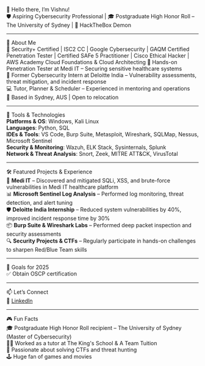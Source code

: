 👋 Hello there, I’m Vishnu!  
🛡️ Aspiring Cybersecurity Professional | 🎓 Postgraduate High Honor Roll – The University of Sydney | 🐍 HackTheBox Demon

---

🧠 About Me  
🔐 Security+ Certified | ISC2 CC | Google Cybersecurity | GAQM Certified Penetration Tester | Certified SAFe 5 Practitioner | Cisco Ethical Hacker | AWS Academy Cloud Foundations & Cloud 
Architecting
💼 Hands-on Penetration Tester at Medi IT – Securing sensitive healthcare systems  
🧠 Former Cybersecurity Intern at Deloitte India – Vulnerability assessments, threat mitigation, and incident response  
💻 Tutor, Planner & Scheduler – Experienced in mentoring and operations  
📍 Based in Sydney, AUS | Open to relocation  

---

🔧 Tools & Technologies  
**Platforms & OS**: Windows, Kali Linux  
**Languages**: Python, SQL  
**IDEs & Tools**: VS Code, Burp Suite, Metasploit, Wireshark, SQLMap, Nessus, Microsoft Sentinel  
**Security & Monitoring**: Wazuh, ELK Stack, Sysinternals, Splunk  
**Network & Threat Analysis**: Snort, Zeek, MITRE ATT&CK, VirusTotal  

---

🛠️ Featured Projects & Experience  
🧪 **Medi IT** – Discovered and mitigated SQLi, XSS, and brute-force vulnerabilities in Medi IT healthcare platform  
📊 **Microsoft Sentinel Log Analysis** – Performed log monitoring, threat detection, and alert tuning  
🛡️ **Deloitte India Internship** – Reduced system vulnerabilities by 40%, improved incident response time by 30%  
📦 **Burp Suite & Wireshark Labs** – Performed deep packet inspection and security assessments  
🔍 **Security Projects & CTFs** – Regularly participate in hands-on challenges to sharpen Red/Blue Team skills  

---

🎯 Goals for 2025  
✅ Obtain OSCP certification  

---

📫 Let’s Connect  
🔗 [LinkedIn](https://www.linkedin.com/in/vishnu-julakanti)   

---

🎮 Fun Facts  
🎓 Postgraduate High Honor Roll recipient – The University of Sydney (Master of Cybersecurity)  
👨‍🏫 Worked as a tutor at The King's School & A Team Tuition  
🧩 Passionate about solving CTFs and threat hunting  
🕹️ Huge fan of games and movies  
